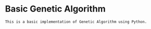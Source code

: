 # Basic Genetic Algorithm

```
This is a basic implementation of Genetic Algorithm using Python.
```
